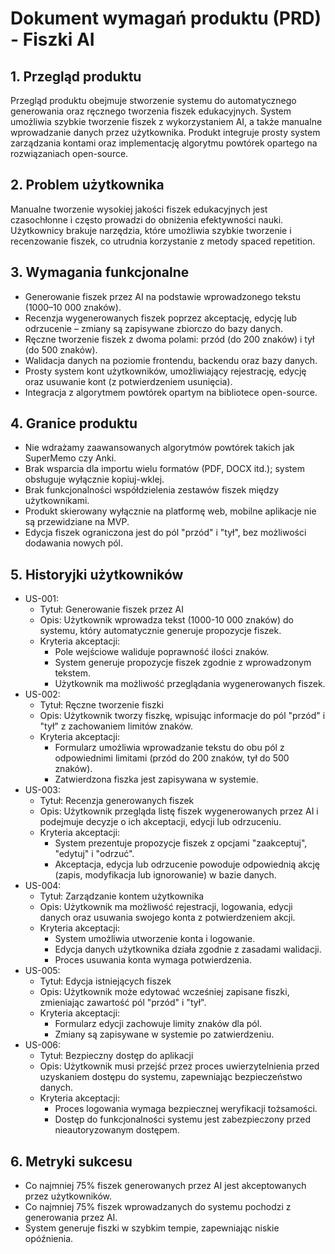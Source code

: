 # Dokument wymagań produktu (PRD) - Fiszki AI

## 1. Przegląd produktu
Przegląd produktu obejmuje stworzenie systemu do automatycznego generowania oraz ręcznego tworzenia fiszek edukacyjnych. System umożliwia szybkie tworzenie fiszek z wykorzystaniem AI, a także manualne wprowadzanie danych przez użytkownika. Produkt integruje prosty system zarządzania kontami oraz implementację algorytmu powtórek opartego na rozwiązaniach open-source.

## 2. Problem użytkownika
Manualne tworzenie wysokiej jakości fiszek edukacyjnych jest czasochłonne i często prowadzi do obniżenia efektywności nauki. Użytkownicy brakuje narzędzia, które umożliwia szybkie tworzenie i recenzowanie fiszek, co utrudnia korzystanie z metody spaced repetition.

## 3. Wymagania funkcjonalne
- Generowanie fiszek przez AI na podstawie wprowadzonego tekstu (1000–10 000 znaków).
- Recenzja wygenerowanych fiszek poprzez akceptację, edycję lub odrzucenie – zmiany są zapisywane zbiorczo do bazy danych.
- Ręczne tworzenie fiszek z dwoma polami: przód (do 200 znaków) i tył (do 500 znaków).
- Walidacja danych na poziomie frontendu, backendu oraz bazy danych.
- Prosty system kont użytkowników, umożliwiający rejestrację, edycję oraz usuwanie kont (z potwierdzeniem usunięcia).
- Integracja z algorytmem powtórek opartym na bibliotece open-source.

## 4. Granice produktu
- Nie wdrażamy zaawansowanych algorytmów powtórek takich jak SuperMemo czy Anki.
- Brak wsparcia dla importu wielu formatów (PDF, DOCX itd.); system obsługuje wyłącznie kopiuj-wklej.
- Brak funkcjonalności współdzielenia zestawów fiszek między użytkownikami.
- Produkt skierowany wyłącznie na platformę web, mobilne aplikacje nie są przewidziane na MVP.
- Edycja fiszek ograniczona jest do pól "przód" i "tył", bez możliwości dodawania nowych pól.

## 5. Historyjki użytkowników
- US-001:
  - Tytuł: Generowanie fiszek przez AI
  - Opis: Użytkownik wprowadza tekst (1000-10 000 znaków) do systemu, który automatycznie generuje propozycje fiszek.
  - Kryteria akceptacji:
    - Pole wejściowe waliduje poprawność ilości znaków.
    - System generuje propozycje fiszek zgodnie z wprowadzonym tekstem.
    - Użytkownik ma możliwość przeglądania wygenerowanych fiszek.
- US-002:
  - Tytuł: Ręczne tworzenie fiszki
  - Opis: Użytkownik tworzy fiszkę, wpisując informacje do pól "przód" i "tył" z zachowaniem limitów znaków.
  - Kryteria akceptacji:
    - Formularz umożliwia wprowadzanie tekstu do obu pól z odpowiednimi limitami (przód do 200 znaków, tył do 500 znaków).
    - Zatwierdzona fiszka jest zapisywana w systemie.
- US-003:
  - Tytuł: Recenzja generowanych fiszek
  - Opis: Użytkownik przegląda listę fiszek wygenerowanych przez AI i podejmuje decyzje o ich akceptacji, edycji lub odrzuceniu.
  - Kryteria akceptacji:
    - System prezentuje propozycje fiszek z opcjami "zaakceptuj", "edytuj" i "odrzuć".
    - Akceptacja, edycja lub odrzucenie powoduje odpowiednią akcję (zapis, modyfikacja lub ignorowanie) w bazie danych.
- US-004:
  - Tytuł: Zarządzanie kontem użytkownika
  - Opis: Użytkownik ma możliwość rejestracji, logowania, edycji danych oraz usuwania swojego konta z potwierdzeniem akcji.
  - Kryteria akceptacji:
    - System umożliwia utworzenie konta i logowanie.
    - Edycja danych użytkownika działa zgodnie z zasadami walidacji.
    - Proces usuwania konta wymaga potwierdzenia.
- US-005:
  - Tytuł: Edycja istniejących fiszek
  - Opis: Użytkownik może edytować wcześniej zapisane fiszki, zmieniając zawartość pól "przód" i "tył".
  - Kryteria akceptacji:
    - Formularz edycji zachowuje limity znaków dla pól.
    - Zmiany są zapisywane w systemie po zatwierdzeniu.
- US-006:
  - Tytuł: Bezpieczny dostęp do aplikacji
  - Opis: Użytkownik musi przejść przez proces uwierzytelnienia przed uzyskaniem dostępu do systemu, zapewniając bezpieczeństwo danych.
  - Kryteria akceptacji:
    - Proces logowania wymaga bezpiecznej weryfikacji tożsamości.
    - Dostęp do funkcjonalności systemu jest zabezpieczony przed nieautoryzowanym dostępem.

## 6. Metryki sukcesu
- Co najmniej 75% fiszek generowanych przez AI jest akceptowanych przez użytkowników.
- Co najmniej 75% fiszek wprowadzanych do systemu pochodzi z generowania przez AI.
- System generuje fiszki w szybkim tempie, zapewniając niskie opóźnienia.